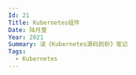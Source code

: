 ```yaml
---
Id: 21
Title: Kubernetes组件
Date: 陆月壹
Year: 2021
Summary: 读《Kubernetes源码剖析》笔记
Tags:
  - Kubernetes
---
```


